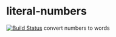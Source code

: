 # literal-numbers
[![Build Status](https://travis-ci.org/rziv/literal-numbers.svg?branch=master)](https://travis-ci.org/rziv/literal-numbers)
convert numbers to words
